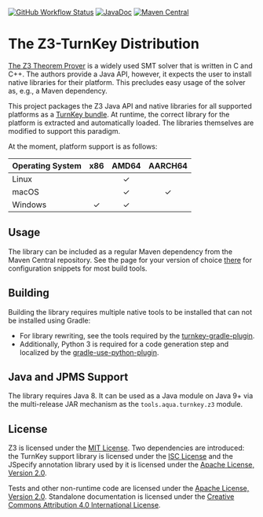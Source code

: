 <!--
   SPDX-License-Identifier: CC-BY-4.0

   Copyright 2019-2024 The TurnKey Authors

   This work is licensed under the Creative Commons Attribution 4.0
   International License.

   You should have received a copy of the license along with this
   work. If not, see <https://creativecommons.org/licenses/by/4.0/>.
-->

[![GitHub Workflow Status](https://img.shields.io/github/actions/workflow/status/tudo-aqua/z3-turnkey/ci.yml?logo=githubactions&logoColor=white)](https://github.com/tudo-aqua/z3-turnkey/actions)
[![JavaDoc](https://javadoc.io/badge2/tools.aqua/z3-turnkey/javadoc.svg)](https://javadoc.io/doc/tools.aqua/z3-turnkey)
[![Maven Central](https://img.shields.io/maven-central/v/tools.aqua/z3-turnkey?logo=apache-maven)](https://search.maven.org/artifact/tools.aqua/z3-turnkey)

# The Z3-TurnKey Distribution

[The Z3 Theorem Prover](https://github.com/Z3Prover/z3/) is a widely used SMT solver that is written
in C and C++. The authors provide a Java API, however, it expects the user to install native
libraries for their platform. This precludes easy usage of the solver as, e.g., a Maven dependency.

This project packages the Z3 Java API and native libraries for all supported platforms as a
[TurnKey bundle](https://github.com/tudo-aqua/turnkey-support). At runtime, the correct library for
the platform is extracted and automatically loaded. The libraries themselves are modified to support
this paradigm.

At the moment, platform support is as follows:

| Operating System | x86 | AMD64 | AARCH64 |
| ---------------- | :-: | :---: | :-----: |
| Linux            |     |   ✓   |         |
| macOS            |     |   ✓   |    ✓    |
| Windows          |  ✓  |   ✓   |         |

## Usage

The library can be included as a regular Maven dependency from the Maven Central repository. See the
page for your version of choice [there](https://search.maven.org/artifact/tools.aqua/z3-turnkey) for
configuration snippets for most build tools.

## Building

Building the library requires multiple native tools to be installed that can not be installed using
Gradle:

- For library rewriting, see the tools required by the
  [turnkey-gradle-plugin](https://github.com/tudo-aqua/turnkey-gradle-plugin).
- Additionally, Python 3 is required for a code generation step and localized by the
  [gradle-use-python-plugin](https://github.com/xvik/gradle-use-python-plugin).

## Java and JPMS Support

The library requires Java 8. It can be used as a Java module on Java 9+ via the multi-release JAR
mechanism as the `tools.aqua.turnkey.z3` module.

## License

Z3 is licensed under the [MIT License](https://opensource.org/licenses/MIT). Two dependencies are
introduced: the TurnKey support library is licensed under the
[ISC License](https://opensource.org/licenses/ISC) and the JSpecify annotation library used by it is
licensed under the [Apache License, Version 2.0](https://www.apache.org/licenses/LICENSE-2.0).

Tests and other non-runtime code are licensed under the
[Apache License, Version 2.0](https://www.apache.org/licenses/LICENSE-2.0). Standalone documentation
is licensed under the
[Creative Commons Attribution 4.0 International License](https://creativecommons.org/licenses/by/4.0/).
